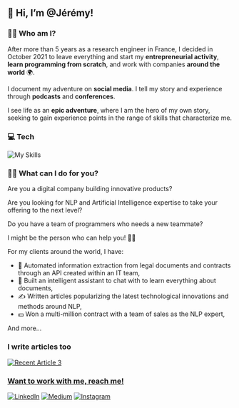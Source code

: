 ## 👋 Hi, I’m @Jérémy!

### 🦸‍♂️ Who am I?
After more than 5 years as a research engineer in France, I decided in October 2021 to leave everything and start my **entrepreneurial activity**, **learn programming from scratch**, and work with companies **around the world** 🌍.

I document my adventure on **social media**. I tell my story and experience through **podcasts** and **conferences**.

I see life as an **epic adventure**, where I am the hero of my own story, seeking to gain experience points in the range of skills that characterize me.

### 💻 Tech

![My Skills](https://skillicons.dev/icons?i=python,pytorch,matlab,linux,docker,git,gitlab)

### 👨‍💻 What can I do for you?
Are you a digital company building innovative products?

Are you looking for NLP and Artificial Intelligence expertise to take your offering to the next level?

Do you have a team of programmers who needs a new teammate?

I might be the person who can help you! 👨‍💻

For my clients around the world, I have:

 * 📄 Automated information extraction from legal documents and contracts through an API created within an IT team,
 * 🤖 Built an intelligent assistant to chat with to learn everything about documents,
 * ✍️ Written articles popularizing the latest technological innovations and methods around NLP,
 * 💵 Won a multi-million contract with a team of sales as the NLP expert,
 
And more...

### I write articles too

<a target="_blank" href="https://github-readme-medium-recent-article.vercel.app/medium/@jeremyarancio/3"><img src="https://github-readme-medium-recent-article.vercel.app/medium/@jeremyarancio/3" alt="Recent Article 3">

### Want to work with me, reach me!
[![LinkedIn](https://img.shields.io/badge/linkedin-%230077B5.svg?style=for-the-badge&logo=linkedin&logoColor=white)](https://www.linkedin.com/in/jeremy-arancio/)
[![Medium](https://img.shields.io/badge/Medium-12100E?logo=medium&logoColor=white)](https://medium.com/@jeremyarancio) 
[![Instagram](https://img.shields.io/badge/Instagram-%23E4405F.svg?style=for-the-badge&logo=Instagram&logoColor=white)](https://www.instagram.com/anomaddatascientist/)
